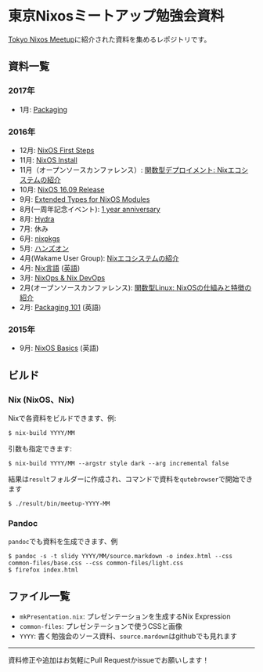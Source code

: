 # 東京Nixosミートアップ勉強会資料

[Tokyo Nixos Meetup](http://www.meetup.com/ja-JP/Tokyo-NixOS-Meetup/)に紹介された資料を集めるレポジトリです。


## 資料一覧

### 2017年

- 1月: [Packaging](2017/01/source.markdown)


### 2016年

- 12月: [NixOS First Steps](2016/12/source.markdown)
- 11月: [NixOS Install](2016/11/source.markdown)
- 11月（オープンソースカンファレンス）: [関数型デプロイメント: Nixエコシステムの紹介](2016/11-osc/source.markdown)
- 10月: [NixOS 16.09 Release](2016/10-release/source.markdown)
- 9月: [Extended Types for NixOS Modules](2016/09/source.markdown)
- 8月(一周年記念イベント): [1 year anniversary](2016/08-1-year/source.markdown)
- 8月: [Hydra](2016/08/source.markdown)
- 7月: 休み
- 6月: [nixpkgs](2016/06/source.markdown)
- 5月: [ハンズオン](2016/05/source.markdown)
- 4月(Wakame User Group): [Nixエコシステムの紹介](2016/04-wug/source.markdown)
- 4月: [Nix言語](2016/04/source.markdown) ([英語](2016/04/source.en.markdown))
- 3月: [NixOps & Nix DevOps](2016/03/source.markdown)
- 2月(オープンソースカンファレンス): [関数型Linux: NixOSの仕組みと特徴の紹介](2016/02-osc/source.markdown)
- 2月: [Packaging 101](2016/02/source.markdown) (英語)


### 2015年

- 9月: [NixOS Basics](2015/09/source.markdown) (英語)


## ビルド

### Nix (NixOS、Nix)

Nixで各資料をビルドできます、例:

```
$ nix-build YYYY/MM
```

引数も指定できます:

```
$ nix-build YYYY/MM --argstr style dark --arg incremental false
```

結果は`result`フォルダーに作成され、コマンドで資料を`qutebrowser`で開始できます

```
$ ./result/bin/meetup-YYYY-MM
```

### Pandoc

`pandoc`でも資料を生成できます、例

```
$ pandoc -s -t slidy YYYY/MM/source.markdown -o index.html --css common-files/base.css --css common-files/light.css
$ firefox index.html
```


## ファイル一覧

- `mkPresentation.nix`: プレゼンテーションを生成するNix Expression
- `common-files`: プレゼンテーションで使うCSSと画像
- `YYYY`: 書く勉強会のソース資料、`source.mardown`はgithubでも見れます


---

資料修正や追加はお気軽にPull Requestかissueでお願いします！
